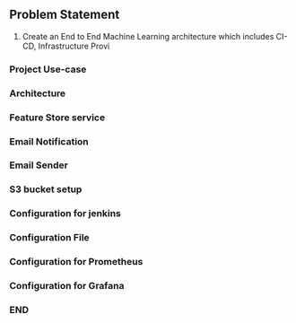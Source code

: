## Problem Statement
1. Create an End to End Machine Learning architecture which includes CI-CD, Infrastructure Provi
### Project Use-case
### Architecture 
### Feature Store service 
### Email Notification
### Email Sender
### S3 bucket setup
### Configuration for jenkins
### Configuration File
### Configuration for Prometheus 
### Configuration for Grafana
### END



